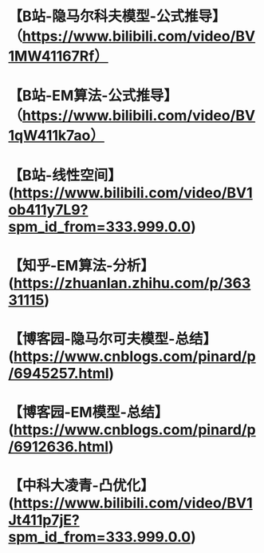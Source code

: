 # 【B站-隐马尔科夫模型-公式推导】（https://www.bilibili.com/video/BV1MW41167Rf）
# 【B站-EM算法-公式推导】（https://www.bilibili.com/video/BV1qW411k7ao）
# 【B站-线性空间】(https://www.bilibili.com/video/BV1ob411y7L9?spm_id_from=333.999.0.0)
# 【知乎-EM算法-分析】(https://zhuanlan.zhihu.com/p/36331115)
# 【博客园-隐马尔可夫模型-总结】(https://www.cnblogs.com/pinard/p/6945257.html)
# 【博客园-EM模型-总结】(https://www.cnblogs.com/pinard/p/6912636.html)
# 【中科大凌青-凸优化】(https://www.bilibili.com/video/BV1Jt411p7jE?spm_id_from=333.999.0.0)
